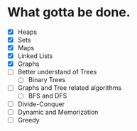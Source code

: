 # What gotta be done.

- [x] Heaps
- [x] Sets
- [x] Maps
- [x] Linked Lists
- [x] Graphs
- [ ] Better understand of Trees
    - [ ] Binary Trees
- [ ] Graphs and Tree related algorithms
    - [ ] BFS and DFS
- [ ] Divide-Conquer
- [ ] Dynamic and Memorization
- [ ] Greedy
